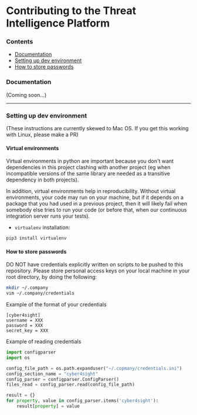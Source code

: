 # Contributing to the Threat Intelligence Platform

### Contents

* [Documentation](#documentation)
* [Setting up dev environment](#setting-up-dev-environment)
* [How to store passwords](#How-to-store-passwords)



### Documentation

(Coming soon...)


---

### Setting up dev environment

(These instructions are currently skewed to Mac OS. If you get this working with Linux, please make a PR)

#### Virtual environments

Virtual environments in python are important because you don't want dependencies in this project clashing with another project
(eg when incompatible versions of the same library are needed as a transitive dependency in both projects). 

In addition, virtual environments help in reproducibility. Without virtual environments, your code may run
on your machine, but if it depends on a package that you had used in a previous project, then it will
likely fail when somebody else tries to run your code (or before that, when our continuous integration
server runs your tests).

* `virtualenv` installation: 
```bash
pip3 install virtualenv
```


#### How to store passwords

DO NOT have credentials explicitly written on scripts to be pushed to this repository. Please store personal access keys on your local machine in your root directory, by doing the following: 
```bash
mkdir ~/.company
vim ~/.company/credentials
```
Example of the format of your credentials
```
[cyber4sight]
username = XXX
password = XXX
secret_key = XXX
```
Example of reading credentials
```python
import configparser
import os

config_file_path = os.path.expanduser("~/.copmany/credentials.ini")
config_section_name = "cyber4sight"
config_parser = configparser.ConfigParser()
files_read = config_parser.read(config_file_path)

result = {}
for property, value in config_parser.items('cyber4sight'):
	result[property] = value
```

